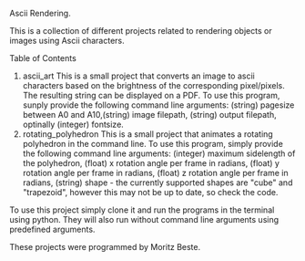Ascii Rendering.

This is a collection of different projects related to rendering objects or images using Ascii characters.

Table of Contents
1. ascii_art
This is a small project that converts an image to ascii characters based on the brightness of the corresponding pixel/pixels. The resulting string can be displayed on a PDF.
To use this program, sunply provide the following command line arguments: (string) pagesize between A0 and A10,(string) image filepath, (string) output filepath, optinally (integer) fontsize.
2. rotating_polyhedron
This is a small project that animates a rotating polyhedron in the command line. To use this program, simply provide the following command line arguments: (integer) maximum sidelength of the polyhedron, (float) x rotation angle per frame in radians, (float) y rotation angle per frame in radians, (float) z rotation angle per frame in radians, (string) shape - the currently supported shapes are "cube" and "trapezoid", however this may not be up to date, so check the code.

To use this project simply clone it and run the programs in the terminal using python. They will also run without command line arguments using predefined arguments. 

These projects were programmed by Moritz Beste.